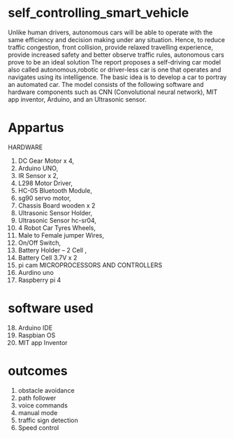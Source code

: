 # self_controlling_smart_vehicle
Unlike human drivers, autonomous cars will be able to operate with the same efficiency and decision making under any situation. Hence, to reduce traffic congestion, front 
collision, provide relaxed travelling experience, provide increased safety and better observe traffic rules, autonomous cars prove to be an ideal solution The report 
proposes a self-driving car model also called autonomous,robotic or driver-less car is one that operates and navigates using its intelligence. The basic idea is to 
develop a car to portray an automated car. The model consists of the following software and hardware components such as CNN (Convolutional neural network), MIT app
inventor, Arduino, and an Ultrasonic sensor.
# Appartus
HARDWARE
1. DC Gear Motor x 4,
2. Arduino UNO,
3. IR Sensor x 2,
4. L298 Motor Driver,
5. HC-05 Bluetooth Module,
6. sg90 servo motor,
7. Chassis Board wooden x 2
8. Ultrasonic Sensor Holder,
9. Ultrasonic Sensor hc-sr04,
10. 4 Robot Car Tyres Wheels,
11. Male to Female jumper Wires,
12. On/Off Switch,
13. Battery Holder – 2 Cell ,
14. Battery Cell 3.7V x 2
15. pi cam
MICROPROCESSORS AND CONTROLLERS
16. Aurdino uno
17. Raspberry pi 4
# software used
18. Arduino IDE
19. Raspbian OS
20. MIT app Inventor
# outcomes
1. obstacle avoidance
2. path follower
3. voice commands
4. manual mode
5. traffic sign detection
6. Speed control
